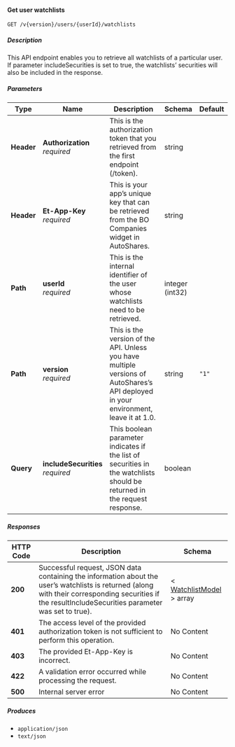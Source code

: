 
<a name="watchlists_getuserwatchlists"></a>
#### Get user watchlists
```
GET /v{version}/users/{userId}/watchlists
```


##### Description
This API endpoint enables you to retrieve all watchlists of a particular user. If parameter includeSecurities is set to true, the watchlists’ securities will also be included in the response.


##### Parameters

|Type|Name|Description|Schema|Default|
|---|---|---|---|---|
|**Header**|**Authorization**  <br>*required*|This is the authorization token that you retrieved from the first endpoint (/token).|string||
|**Header**|**Et-App-Key**  <br>*required*|This is your app’s unique key that can be retrieved from the BO Companies widget in AutoShares.|string||
|**Path**|**userId**  <br>*required*|This is the internal identifier of the user whose watchlists need to be retrieved.|integer (int32)||
|**Path**|**version**  <br>*required*|This is the version of the API. Unless you have multiple versions of AutoShares’s API deployed in your environment, leave it at 1.0.|string|`"1"`|
|**Query**|**includeSecurities**  <br>*required*|This boolean parameter indicates if the list of securities in the watchlists should be returned in the request response.|boolean||


##### Responses

|HTTP Code|Description|Schema|
|---|---|---|
|**200**|Successful request, JSON data containing the information about the user’s watchlists is returned (along with their corresponding securities if the resultIncludeSecurities parameter was set to true).|< [WatchlistModel](#watchlistmodel) > array|
|**401**|The access level of the provided authorization token is not sufficient to perform this operation.|No Content|
|**403**|The provided Et-App-Key is incorrect.|No Content|
|**422**|A validation error occurred while processing the request.|No Content|
|**500**|Internal server error|No Content|


##### Produces

* `application/json`
* `text/json`



